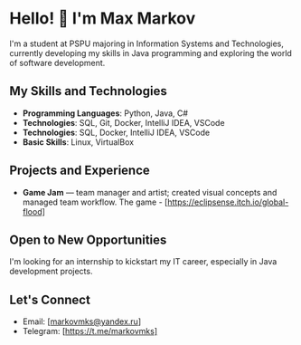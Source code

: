 # Hello! 👋 I'm Max Markov

I'm a student at PSPU majoring in Information Systems and Technologies, currently developing my skills in Java programming and exploring the world of software development.

## My Skills and Technologies
- **Programming Languages**: Python, Java, C#
- **Technologies**: SQL, Git, Docker, IntelliJ IDEA, VSCode
- **Technologies**: SQL, Docker, IntelliJ IDEA, VSCode
- **Basic Skills**: Linux, VirtualBox

## Projects and Experience
- **Game Jam** — team manager and artist; created visual concepts and managed team workflow. The game - [https://eclipsense.itch.io/global-flood]

## Open to New Opportunities
I'm looking for an internship to kickstart my IT career, especially in Java development projects.

## Let's Connect
- Email: [markovmks@yandex.ru]
- Telegram: [https://t.me/markovmks]
